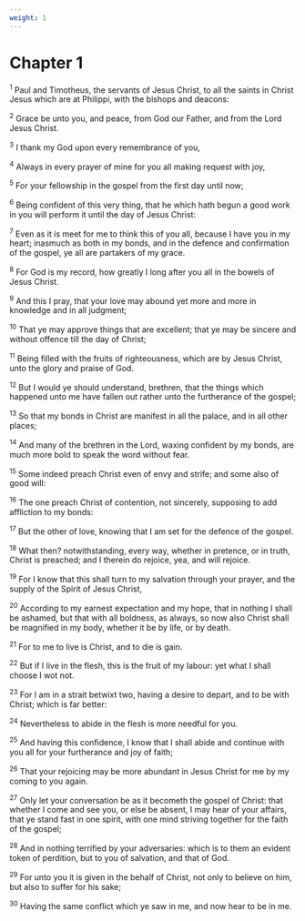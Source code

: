 ```yaml
---
weight: 1
---
```


# Chapter 1

<sup>1</sup> Paul and Timotheus, the servants of Jesus Christ, to all the saints in Christ Jesus which are at Philippi, with the bishops and deacons: 

<sup>2</sup> Grace be unto you, and peace, from God our Father, and from the Lord Jesus Christ. 

<sup>3</sup> I thank my God upon every remembrance of you, 

<sup>4</sup> Always in every prayer of mine for you all making request with joy, 

<sup>5</sup> For your fellowship in the gospel from the first day until now; 

<sup>6</sup> Being confident of this very thing, that he which hath begun a good work in you will perform it until the day of Jesus Christ: 

<sup>7</sup> Even as it is meet for me to think this of you all, because I have you in my heart; inasmuch as both in my bonds, and in the defence and confirmation of the gospel, ye all are partakers of my grace. 

<sup>8</sup> For God is my record, how greatly I long after you all in the bowels of Jesus Christ. 

<sup>9</sup> And this I pray, that your love may abound yet more and more in knowledge and in all judgment; 

<sup>10</sup> That ye may approve things that are excellent; that ye may be sincere and without offence till the day of Christ; 

<sup>11</sup> Being filled with the fruits of righteousness, which are by Jesus Christ, unto the glory and praise of God. 

<sup>12</sup> But I would ye should understand, brethren, that the things which happened unto me have fallen out rather unto the furtherance of the gospel; 

<sup>13</sup> So that my bonds in Christ are manifest in all the palace, and in all other places; 

<sup>14</sup> And many of the brethren in the Lord, waxing confident by my bonds, are much more bold to speak the word without fear. 

<sup>15</sup> Some indeed preach Christ even of envy and strife; and some also of good will: 

<sup>16</sup> The one preach Christ of contention, not sincerely, supposing to add affliction to my bonds: 

<sup>17</sup> But the other of love, knowing that I am set for the defence of the gospel. 

<sup>18</sup> What then? notwithstanding, every way, whether in pretence, or in truth, Christ is preached; and I therein do rejoice, yea, and will rejoice. 

<sup>19</sup> For I know that this shall turn to my salvation through your prayer, and the supply of the Spirit of Jesus Christ, 

<sup>20</sup> According to my earnest expectation and my hope, that in nothing I shall be ashamed, but that with all boldness, as always, so now also Christ shall be magnified in my body, whether it be by life, or by death. 

<sup>21</sup> For to me to live is Christ, and to die is gain. 

<sup>22</sup> But if I live in the flesh, this is the fruit of my labour: yet what I shall choose I wot not. 

<sup>23</sup> For I am in a strait betwixt two, having a desire to depart, and to be with Christ; which is far better: 

<sup>24</sup> Nevertheless to abide in the flesh is more needful for you. 

<sup>25</sup> And having this confidence, I know that I shall abide and continue with you all for your furtherance and joy of faith; 

<sup>26</sup> That your rejoicing may be more abundant in Jesus Christ for me by my coming to you again. 

<sup>27</sup> Only let your conversation be as it becometh the gospel of Christ: that whether I come and see you, or else be absent, I may hear of your affairs, that ye stand fast in one spirit, with one mind striving together for the faith of the gospel; 

<sup>28</sup> And in nothing terrified by your adversaries: which is to them an evident token of perdition, but to you of salvation, and that of God. 

<sup>29</sup> For unto you it is given in the behalf of Christ, not only to believe on him, but also to suffer for his sake; 

<sup>30</sup> Having the same conflict which ye saw in me, and now hear to be in me. 


